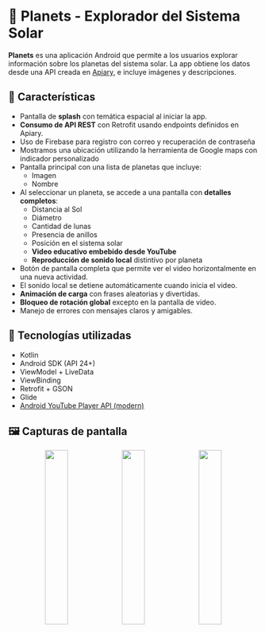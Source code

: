 # 🌌 Planets - Explorador del Sistema Solar

**Planets** es una aplicación Android que permite a los usuarios explorar información sobre los planetas del sistema solar. La app obtiene los datos desde una API creada en [Apiary](https://apiary.io/), e incluye imágenes y descripciones.

## 🚀 Características

- Pantalla de **splash** con temática espacial al iniciar la app.
- **Consumo de API REST** con Retrofit usando endpoints definidos en Apiary.
- Uso de Firebase para registro con correo y recuperación de contraseña
- Mostramos una ubicación utilizando la herramienta de Google maps con indicador personalizado
- Pantalla principal con una lista de planetas que incluye:
  - Imagen
  - Nombre
- Al seleccionar un planeta, se accede a una pantalla con **detalles completos**:
  - Distancia al Sol
  - Diámetro
  - Cantidad de lunas
  - Presencia de anillos
  - Posición en el sistema solar
  - **Video educativo embebido desde YouTube**
  - **Reproducción de sonido local** distintivo por planeta
- Botón de pantalla completa que permite ver el video horizontalmente en una nueva actividad.
- El sonido local se detiene automáticamente cuando inicia el video.
- **Animación de carga** con frases aleatorias y divertidas.
- **Bloqueo de rotación global** excepto en la pantalla de video.
- Manejo de errores con mensajes claros y amigables.



## 🧪 Tecnologías utilizadas

- Kotlin
- Android SDK (API 24+)
- ViewModel + LiveData
- ViewBinding
- Retrofit + GSON
- Glide
- [Android YouTube Player API (modern)](https://github.com/PierfrancescoSoffritti/android-youtube-player)


## 🖼️ Capturas de pantalla

<p align="center">
  <img src="https://github.com/user-attachments/assets/f295290b-2e42-4d00-9864-08b6bd721f48" width="30%">
  <img src="https://github.com/user-attachments/assets/6f8abe24-82fa-4a47-988b-651b8fbbd8a9" width="30%">
  <img src="https://github.com/user-attachments/assets/f7bdf172-ff12-4dc9-a329-172def1a0c20" width="30%">
</p>


